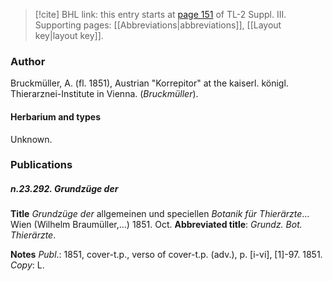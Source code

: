 > [!cite] BHL link: this entry starts at [page 151](https://www.biodiversitylibrary.org/item/103861#page/161/mode/1up) of TL-2 Suppl. III.
> Supporting pages: [[Abbreviations|abbreviations]], [[Layout key|layout key]].

### Author

Bruckmüller, A. (fl. 1851), Austrian "Korrepitor" at the kaiserl. königl. Thierarznei-Institute in Vienna. (*Bruckmüller*).

#### Herbarium and types

Unknown.

### Publications

##### n.23.292. Grundzüge der

**Title**
*Grundzüge der* allgemeinen und speciellen *Botanik für Thierärzte*... Wien (Wilhelm Braumüller,...) 1851. Oct.
**Abbreviated title**: *Grundz. Bot. Thierärzte*.

**Notes**
*Publ*.: 1851, cover-t.p., verso of cover-t.p. (adv.), p. \[i-vi\], \[1\]-97. 1851. *Copy*: L.

